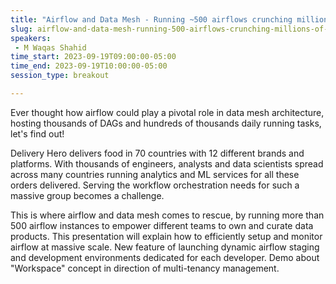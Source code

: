 ```yaml
---
title: "Airflow and Data Mesh - Running ~500 airflows crunching millions of meals delivered daily"
slug: airflow-and-data-mesh-running-500-airflows-crunching-millions-of-meals-delivered-daily
speakers:
 - M Waqas Shahid
time_start: 2023-09-19T09:00:00-05:00
time_end: 2023-09-19T10:00:00-05:00
session_type: breakout

---
```


Ever thought how airflow could play a pivotal role in data mesh architecture, hosting thousands of DAGs and hundreds of thousands daily running tasks, let's find out!

Delivery Hero delivers food in 70 countries with 12 different brands and platforms. With thousands of engineers, analysts and data scientists spread across many countries running analytics and ML services for all these orders delivered. Serving the workflow orchestration needs for such a massive group becomes a challenge.

This is where airflow and data mesh comes to rescue, by running more than 500 airflow instances to empower different teams to own and curate data products. This presentation will explain how to efficiently setup and monitor airflow at massive scale. New feature of launching dynamic airflow staging and development environments dedicated for each developer. Demo about "Workspace" concept in direction of multi-tenancy management.